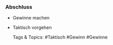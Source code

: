 ### Abschluss

- Gewinne machen
- Taktisch vorgehen

   Tags & Topics:
   #Taktisch
   #Gewinn
   #Gewinne